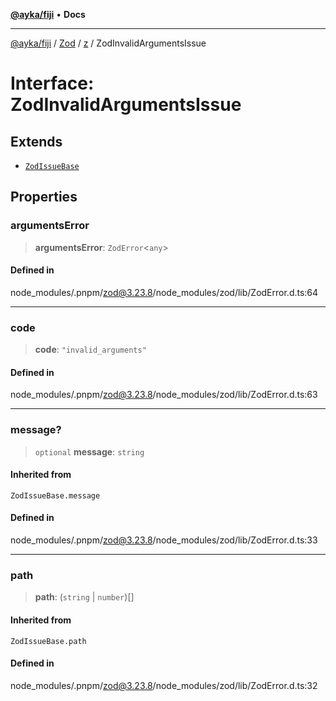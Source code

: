 [**@ayka/fiji**](../../../../../README.md) • **Docs**

***

[@ayka/fiji](../../../../../globals.md) / [Zod](../../../README.md) / [z](../README.md) / ZodInvalidArgumentsIssue

# Interface: ZodInvalidArgumentsIssue

## Extends

- [`ZodIssueBase`](../type-aliases/ZodIssueBase.md)

## Properties

### argumentsError

> **argumentsError**: `ZodError`\<`any`\>

#### Defined in

node\_modules/.pnpm/zod@3.23.8/node\_modules/zod/lib/ZodError.d.ts:64

***

### code

> **code**: `"invalid_arguments"`

#### Defined in

node\_modules/.pnpm/zod@3.23.8/node\_modules/zod/lib/ZodError.d.ts:63

***

### message?

> `optional` **message**: `string`

#### Inherited from

`ZodIssueBase.message`

#### Defined in

node\_modules/.pnpm/zod@3.23.8/node\_modules/zod/lib/ZodError.d.ts:33

***

### path

> **path**: (`string` \| `number`)[]

#### Inherited from

`ZodIssueBase.path`

#### Defined in

node\_modules/.pnpm/zod@3.23.8/node\_modules/zod/lib/ZodError.d.ts:32
